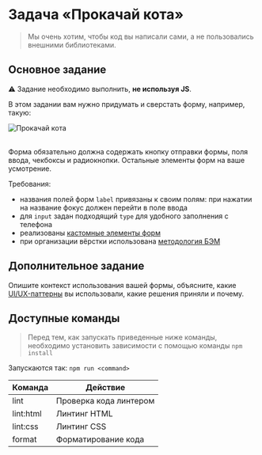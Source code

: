 # Задача «Прокачай кота»

> Мы очень хотим, чтобы код вы написали сами, а не пользовались внешними библиотеками.

## Основное задание

:warning: Задание необходимо выполнить, **не используя JS**.

В этом задании вам нужно придумать и сверстать форму, например, такую:

<img src="https://yastatic.net/s3/lyceum/ifmo-homeworks/pimp-your-cat.png" title="Прокачай кота" />

<br />
<br />

Форма обязательно должна содержать кнопку отправки формы, поля ввода, чекбоксы и радиокнопки. Остальные элементы форм на ваше усмотрение.

Требования:
- названия полей форм `label` привязаны к своим полям: при нажатии на название фокус должен перейти в поле ввода
- для `input` задан подходящий `type` для удобного заполнения с телефона
- реализованы [кастомные элементы форм](http://wtfforms.com)
- при организации вёрстки использована [методология БЭМ](https://ru.bem.info/)

## Дополнительное задание

Опишите контекст использования вашей формы, объясните, какие [UI/UX-паттерны](http://ui-patterns.com/patterns/getting-input/list]) вы использовали, какие решения приняли и почему.

## Доступные команды

> Перед тем, как запускать приведенные ниже команды, необходимо установить зависимости с помощью команды `npm install`

Запускаются так: `npm run <command>`

| Команда   | Действие               |
| --------- | ---------------------- |
| lint      | Проверка кода линтером |
| lint:html | Линтинг HTML           |
| lint:css  | Линтинг CSS            |
| format    | Форматирование кода    |
